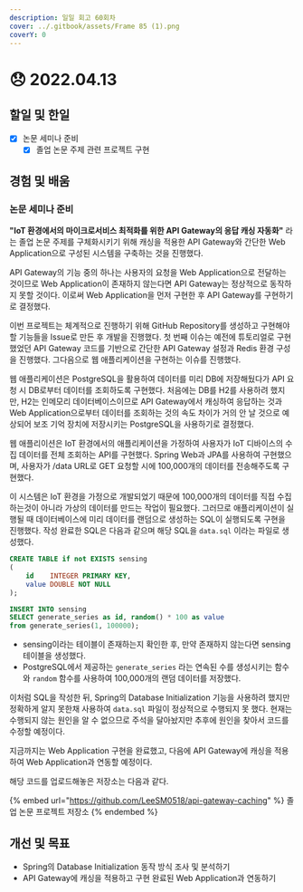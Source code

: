 ```yaml
---
description: 일일 회고 60회차
cover: ../.gitbook/assets/Frame 85 (1).png
coverY: 0
---
```


# 😞 2022.04.13

## 할일 및 한일

* [x] 논문 세미나 준비
  * [x] 졸업 논문 주제 관련 프로젝트 구현

## 경험 및 배움

### 논문 세미나 준비

**"IoT 환경에서의 마이크로서비스 최적화를 위한 API Gateway의 응답 캐싱 자동화"** 라는 졸업 논문 주제를 구체화시키기 위해 캐싱을 적용한 API Gateway와 간단한 Web Application으로 구성된 시스템을 구축하는 것을 진행했다.



API Gateway의 기능 중의 하나는 사용자의 요청을 Web Application으로 전달하는 것이므로 Web Application이 존재하지 않는다면 API Gateway는 정상적으로 동작하지 못할 것이다. 이로써 Web Application을 먼저 구현한 후 API Gateway를 구현하기로 결정했다.



이번 프로젝트는 체계적으로 진행하기 위해 GitHub Repository를 생성하고 구현해야 할 기능들을 Issue로 만든 후 개발을 진행했다. 첫 번째 이슈는 예전에 튜토리얼로 구현했었던 API Gateway 코드를 기반으로 간단한 API Gateway 설정과 Redis 환경 구성을 진행했다. 그다음으로 웹 애플리케이션을 구현하는 이슈를 진행했다.



웹 애플리케이션은 PostgreSQL을 활용하여 데이터를 미리 DB에 저장해뒀다가 API 요청 시 DB로부터 데이터를 조회하도록 구현했다. 처음에는 DB를 H2를 사용하려 했지만, H2는 인메모리 데이터베이스이므로 API Gateway에서 캐싱하여 응답하는 것과 Web Application으로부터 데이터를 조회하는 것의 속도 차이가 거의 안 날 것으로 예상되어 보조 기억 장치에 저장시키는 PostgreSQL을 사용하기로 결정했다.



웹 애플리이션은 IoT 환경에서의 애플리케이션을 가정하여 사용자가 IoT 디바이스의 수집 데이터를 전체 조회하는 API를 구현했다. Spring Web과 JPA를 사용하여 구현했으며, 사용자가 /data URL로 GET 요청할 시에 100,000개의 데이터를 전송해주도록 구현했다.



이 시스템은 IoT 환경을 가정으로 개발되었기 때문에 100,000개의 데이터를 직접 수집하는것이 아니라 가상의 데이터를 만드는 작업이 필요했다. 그러므로 애플리케이션이 실행될 때 데이터베이스에 미리 데이터를 랜덤으로 생성하는 SQL이 실행되도록 구현을 진행했다. 작성 완료한 SQL은 다음과 같으며 해당 SQL을 `data.sql` 이라는 파일로 생성했다.



```sql
CREATE TABLE if not EXISTS sensing
(
    id    INTEGER PRIMARY KEY,
    value DOUBLE NOT NULL
);

INSERT INTO sensing
SELECT generate_series as id, random() * 100 as value 
from generate_series(1, 100000); 
```

* sensing이라는 테이블이 존재하는지 확인한 후, 만약 존재하지 않는다면 sensing 테이블을 생성했다.
* PostgreSQL에서 제공하는 `generate_series` 라는 연속된 수를 생성시키는 함수와 `random` 함수를 사용하여 100,000개의 랜덤 데이터를 저장했다.



이처럼 SQL을 작성한 뒤, Spring의 Database Initialization 기능을 사용하려 했지만 정확하게 알지 못한채 사용하여 `data.sql` 파일이 정상적으로 수행되지 못 했다. 현재는 수행되지 않는 원인을 알 수 없으므로 주석을 달아놨지만 추후에 원인을 찾아서 코드를 수정할 예정이다.



지금까지는 Web Application 구현을 완료했고, 다음에 API Gateway에 캐싱을 적용하여 Web Application과 연동할 예정이다.



해당 코드를 업로드해놓은 저장소는 다음과 같다.

{% embed url="https://github.com/LeeSM0518/api-gateway-caching" %}
졸업 논문 프로젝트 저장소
{% endembed %}

## 개선 및 목표

* Spring의 Database Initialization 동작 방식 조사 및 분석하기
* API Gateway에 캐싱을 적용하고 구현 완료된 Web Application과 연동하기
